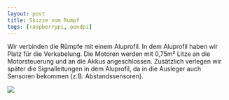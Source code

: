 ```yaml
---
layout: post
title: Skizze vom Rumpf
tags: [raspberrypi, pondpi]
---
```


Wir verbinden die Rümpfe mit einem Aluprofil. In dem Aluprofil haben wir Platz für die Verkabelung. Die Motoren werden mit 0,75m² Litze an die Motorsteuerung und an die Akkus angeschlossen. Zusätzlich verlegen wir später die Signalleitungen in dem Aluprofil, da in die Ausleger auch Sensoren bekommen (z.B. Abstandssensoren).

[![](/assets/pondpi/Verbindung-der-Rümpfe-300x124.png)](/assets/pondpi/Verbindung-der-Rümpfe.png)